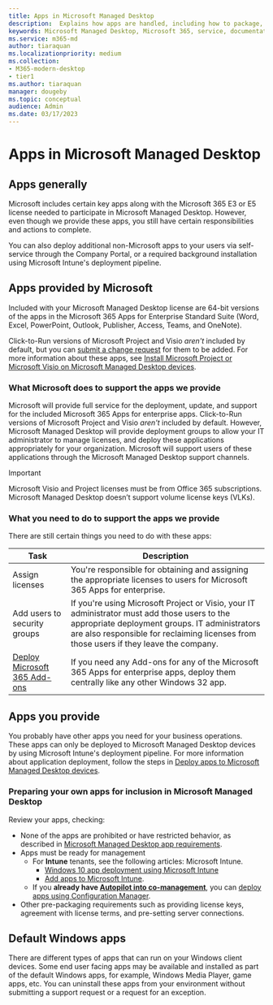 ```yaml
---
title: Apps in Microsoft Managed Desktop 
description:  Explains how apps are handled, including how to package, deploy, and support them.
keywords: Microsoft Managed Desktop, Microsoft 365, service, documentation
ms.service: m365-md
author: tiaraquan
ms.localizationpriority: medium
ms.collection: 
- M365-modern-desktop
- tier1
ms.author: tiaraquan
manager: dougeby
ms.topic: conceptual
audience: Admin
ms.date: 03/17/2023
---
```


# Apps in Microsoft Managed Desktop

<!--This topic is the target for 2 "Learn more" links in the admin center (aka.ms/app-overview;app-package); also target for link from Online resources (aka.ms/app-overviewmmd-app-prep) do not delete.-->

<!--Applications: supported/onboard/deployment -->

## Apps generally

Microsoft includes certain key apps along with the Microsoft 365 E3 or E5 license needed to participate in Microsoft Managed Desktop. However, even though we provide these apps, you still have certain responsibilities and actions to complete.

You can also deploy additional non-Microsoft apps to your users via self-service through the Company Portal, or a required background installation using Microsoft Intune's deployment pipeline.

## Apps provided by Microsoft

Included with your Microsoft Managed Desktop license are 64-bit versions of the apps in the Microsoft 365 Apps for Enterprise Standard Suite (Word, Excel, PowerPoint, Outlook, Publisher, Access, Teams, and OneNote).

Click-to-Run versions of Microsoft Project and Visio *aren't* included by default, but you can [submit a change request](../operate/support-request.md) for them to be added. For more information about these apps, see [Install Microsoft Project or Microsoft Visio on Microsoft Managed Desktop devices](../operate/project-visio.md).

### What Microsoft does to support the apps we provide

Microsoft will provide full service for the deployment, update, and support for the included Microsoft 365 Apps for enterprise apps. Click-to-Run versions of Microsoft Project and Visio *aren't* included by default. However, Microsoft Managed Desktop will provide deployment groups to allow your IT administrator to manage licenses, and deploy these applications appropriately for your organization. Microsoft will support users of these applications through the Microsoft Managed Desktop support channels.

> [!IMPORTANT]
> Microsoft Visio and Project licenses must be from Office 365 subscriptions. Microsoft Managed Desktop doesn’t support volume license keys (VLKs).

### What you need to do to support the apps we provide

There are still certain things you need to do with these apps:

| Task | Description |
| ------ | ------ |
| Assign licenses | You're responsible for obtaining and assigning the appropriate licenses to users for Microsoft 365 Apps for enterprise. |
| Add users to security groups | If you're using Microsoft Project or Visio, your IT administrator must add those users to the appropriate deployment groups. IT administrators are also responsible for reclaiming licenses from those users if they leave the company. |
| [Deploy Microsoft 365 Add-ons](/microsoft-365/admin/manage/manage-deployment-of-add-ins) | If you need any Add-ons for any of the Microsoft 365 Apps for enterprise apps, deploy them centrally like any other Windows 32 app. |

## Apps you provide

You probably have other apps you need for your business operations. These apps can only be deployed to Microsoft Managed Desktop devices by using Microsoft Intune's deployment pipeline. For more information about application deployment, follow the steps in [Deploy apps to Microsoft Managed Desktop devices](../deploy/deploy-apps.md).

### Preparing your own apps for inclusion in Microsoft Managed Desktop

Review your apps, checking:

- None of the apps are prohibited or have restricted behavior, as described in [Microsoft Managed Desktop app requirements](../prepare/app-requirements.md).
- Apps must be ready for management
    - For **Intune** tenants, see the following articles: Microsoft Intune.
        - [Windows 10 app deployment using Microsoft Intune](/intune/apps-windows-10-app-deploy)
        - [Add apps to Microsoft Intune](/intune/apps-add).
    - If you **already have [Autopilot into co-management](../prepare/autopilot-co-management.md)**, you can [deploy apps using Configuration Manager](../prepare/autopilot-co-management.md#step-2-deploy-applications-in-configuration-manager).
- Other pre-packaging requirements such as providing license keys, agreement with license terms, and pre-setting server connections.

## Default Windows apps

There are different types of apps that can run on your Windows client devices. Some end user facing apps may be available and installed as part of the default Windows apps, for example, Windows Media Player, game apps, etc. You can uninstall these apps from your environment without submitting a support request or a request for an exception.
